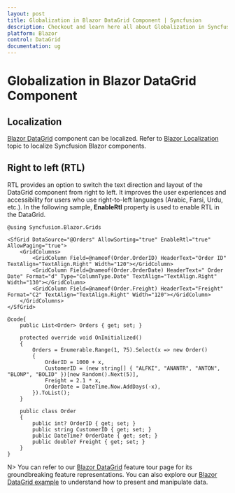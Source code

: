 ```yaml
---
layout: post
title: Globalization in Blazor DataGrid Component | Syncfusion
description: Checkout and learn here all about Globalization in Syncfusion Blazor DataGrid component and much more.
platform: Blazor
control: DataGrid
documentation: ug
---
```


# Globalization in Blazor DataGrid Component

## Localization

[Blazor DataGrid](https://www.syncfusion.com/blazor-components/blazor-datagrid) component can be localized. Refer to [Blazor Localization](https://blazor.syncfusion.com/documentation/common/localization) topic to localize Syncfusion Blazor components.

## Right to left (RTL)

RTL provides an option to switch the text direction and layout of the DataGrid component from right to left. It improves the user experiences and accessibility for users who use right-to-left languages (Arabic, Farsi, Urdu, etc.). In the following sample, **EnableRtl** property is used to enable RTL in the DataGrid.

```cshtml
@using Syncfusion.Blazor.Grids

<SfGrid DataSource="@Orders" AllowSorting="true" EnableRtl="true" AllowPaging="true">
    <GridColumns>
        <GridColumn Field=@nameof(Order.OrderID) HeaderText="Order ID" TextAlign="TextAlign.Right" Width="120"></GridColumn>
        <GridColumn Field=@nameof(Order.OrderDate) HeaderText=" Order Date" Format="d" Type="ColumnType.Date" TextAlign="TextAlign.Right" Width="130"></GridColumn>
        <GridColumn Field=@nameof(Order.Freight) HeaderText="Freight" Format="C2" TextAlign="TextAlign.Right" Width="120"></GridColumn>
    </GridColumns>
</SfGrid>

@code{
    public List<Order> Orders { get; set; }

    protected override void OnInitialized()
    {
        Orders = Enumerable.Range(1, 75).Select(x => new Order()
        {
            OrderID = 1000 + x,
            CustomerID = (new string[] { "ALFKI", "ANANTR", "ANTON", "BLONP", "BOLID" })[new Random().Next(5)],
            Freight = 2.1 * x,
            OrderDate = DateTime.Now.AddDays(-x),
        }).ToList();
    }

    public class Order
    {
        public int? OrderID { get; set; }
        public string CustomerID { get; set; }
        public DateTime? OrderDate { get; set; }
        public double? Freight { get; set; }
    }
}
```

N> You can refer to our [Blazor DataGrid](https://www.syncfusion.com/blazor-components/blazor-datagrid) feature tour page for its groundbreaking feature representations. You can also explore our [Blazor DataGrid example](https://blazor.syncfusion.com/demos/datagrid/overview?theme=bootstrap4) to understand how to present and manipulate data.